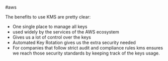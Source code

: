 #aws 

The benefits to use KMS are pretty clear:

- One single place to manage all keys
- used widely by the services of the AWS ecosystem
- Gives us a lot of control over the keys
- Automated Key Rotation gives us the extra security needed
- For companies that follow strict audit and compliance rules kms ensures we reach those security standards by keeping track of the keys usage.